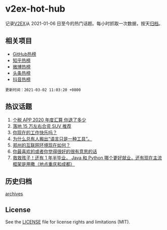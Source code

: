 # v2ex-hot-hub

 记录[V2EX](https://www.v2ex.com/)从 2021-01-06 日至今的热门话题。每小时抓取一次数据，按天[归档](archives)。
 
 ## 相关项目

- [GitHub热榜](https://github.com/snaildev/github-hot-hub)
- [知乎热榜](https://github.com/snaildev/zhihu-hot-hub)
- [微博热榜](https://github.com/snaildev/weibo-hot-hub)
- [头条热榜](https://github.com/snaildev/toutiao-hot-hub)
- [抖音热榜](https://github.com/snaildev/douyin-hot-hub)


 `更新时间：2021-03-02 11:03:20 +0800`

## 热议话题

1. [个税 APP,2020 年度汇算 你退了多少](https://www.v2ex.com/t/757338)
1. [落地 15 万左右合资 SUV 推荐](https://www.v2ex.com/t/757233)
1. [你现在的工作快乐吗？](https://www.v2ex.com/t/757271)
1. [为什么总有人搬出“语言只是一种工具”。](https://www.v2ex.com/t/757250)
1. [郑州的互联网环境现在如何？](https://www.v2ex.com/t/757282)
1. [你最喜欢的或者你觉得很好的很有意思的话](https://www.v2ex.com/t/757491)
1. [救救孩子！还有 1 年半毕业， Java 和 Python 哪个更好就业，还有现在主流框架是用撒（地点重庆和成都）](https://www.v2ex.com/t/757354)

## 历史归档

[archives](archives)

## License

See the [LICENSE](LICENSE) file for license rights and limitations (MIT).
